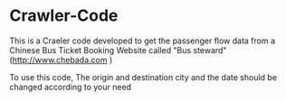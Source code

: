 # Crawler-Code
This is a Craeler code developed to get the passenger flow data from a Chinese Bus Ticket Booking Website called "Bus steward" (http://www.chebada.com )

To use this code, The origin and destination city and the date should be changed according to your need
